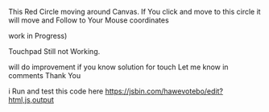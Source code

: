 This Red Circle moving around Canvas. 
If You click and move to this circle it will move and Follow to Your Mouse coordinates

work in Progress)

Touchpad Still not Working.

will do improvement
if you know solution for touch Let me know in comments
Thank You

i Run and test this code here
https://jsbin.com/hawevotebo/edit?html,js,output
